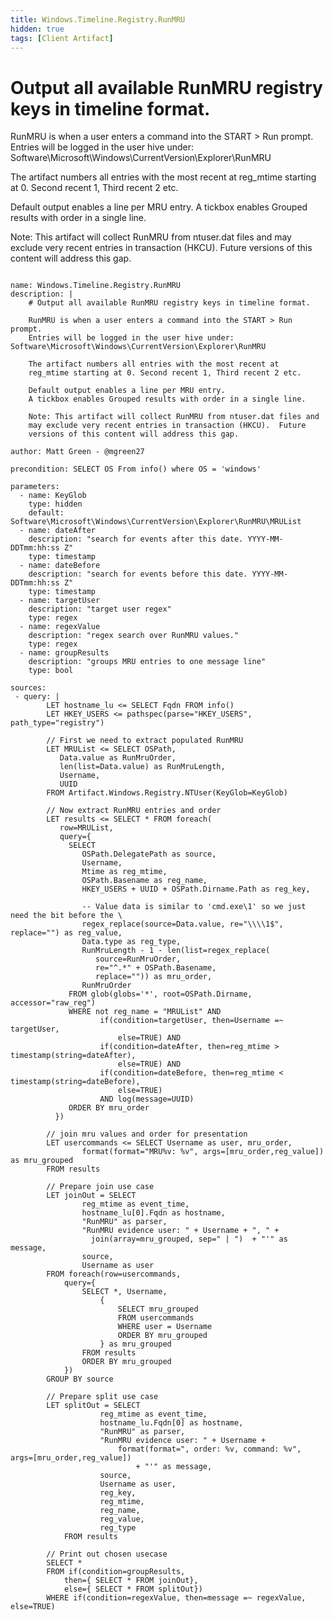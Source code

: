 ```yaml
---
title: Windows.Timeline.Registry.RunMRU
hidden: true
tags: [Client Artifact]
---
```


# Output all available RunMRU registry keys in timeline format.

RunMRU is when a user enters a command into the START > Run prompt.
Entries will be logged in the user hive under:    Software\Microsoft\Windows\CurrentVersion\Explorer\RunMRU

The artifact numbers all entries with the most recent at
reg_mtime starting at 0. Second recent 1, Third recent 2 etc.

Default output enables a line per MRU entry.
A tickbox enables Grouped results with order in a single line.

Note: This artifact will collect RunMRU from ntuser.dat files and
may exclude very recent entries in transaction (HKCU).  Future
versions of this content will address this gap.


<pre><code class="language-yaml">
name: Windows.Timeline.Registry.RunMRU
description: |
    # Output all available RunMRU registry keys in timeline format.

    RunMRU is when a user enters a command into the START &gt; Run prompt.
    Entries will be logged in the user hive under:    Software\Microsoft\Windows\CurrentVersion\Explorer\RunMRU

    The artifact numbers all entries with the most recent at
    reg_mtime starting at 0. Second recent 1, Third recent 2 etc.

    Default output enables a line per MRU entry.
    A tickbox enables Grouped results with order in a single line.

    Note: This artifact will collect RunMRU from ntuser.dat files and
    may exclude very recent entries in transaction (HKCU).  Future
    versions of this content will address this gap.

author: Matt Green - @mgreen27

precondition: SELECT OS From info() where OS = 'windows'

parameters:
  - name: KeyGlob
    type: hidden
    default: Software\Microsoft\Windows\CurrentVersion\Explorer\RunMRU\MRUList
  - name: dateAfter
    description: "search for events after this date. YYYY-MM-DDTmm:hh:ss Z"
    type: timestamp
  - name: dateBefore
    description: "search for events before this date. YYYY-MM-DDTmm:hh:ss Z"
    type: timestamp
  - name: targetUser
    description: "target user regex"
    type: regex
  - name: regexValue
    description: "regex search over RunMRU values."
    type: regex
  - name: groupResults
    description: "groups MRU entries to one message line"
    type: bool

sources:
 - query: |
        LET hostname_lu &lt;= SELECT Fqdn FROM info()
        LET HKEY_USERS &lt;= pathspec(parse="HKEY_USERS", path_type="registry")

        // First we need to extract populated RunMRU
        LET MRUList &lt;= SELECT OSPath,
           Data.value as RunMruOrder,
           len(list=Data.value) as RunMruLength,
           Username,
           UUID
        FROM Artifact.Windows.Registry.NTUser(KeyGlob=KeyGlob)

        // Now extract RunMRU entries and order
        LET results &lt;= SELECT * FROM foreach(
           row=MRUList,
           query={
             SELECT
                OSPath.DelegatePath as source,
                Username,
                Mtime as reg_mtime,
                OSPath.Basename as reg_name,
                HKEY_USERS + UUID + OSPath.Dirname.Path as reg_key,

                -- Value data is similar to 'cmd.exe\1' so we just need the bit before the \
                regex_replace(source=Data.value, re="\\\\1$", replace="") as reg_value,
                Data.type as reg_type,
                RunMruLength - 1 - len(list=regex_replace(
                   source=RunMruOrder,
                   re="^.*" + OSPath.Basename,
                   replace="")) as mru_order,
                RunMruOrder
             FROM glob(globs='*', root=OSPath.Dirname, accessor="raw_reg")
             WHERE not reg_name = "MRUList" AND
                    if(condition=targetUser, then=Username =~ targetUser,
                        else=TRUE) AND
                    if(condition=dateAfter, then=reg_mtime &gt; timestamp(string=dateAfter),
                        else=TRUE) AND
                    if(condition=dateBefore, then=reg_mtime &lt; timestamp(string=dateBefore),
                        else=TRUE)
                    AND log(message=UUID)
             ORDER BY mru_order
          })

        // join mru values and order for presentation
        LET usercommands &lt;= SELECT Username as user, mru_order,
                format(format="MRU%v: %v", args=[mru_order,reg_value]) as mru_grouped
        FROM results

        // Prepare join use case
        LET joinOut = SELECT
                reg_mtime as event_time,
                hostname_lu[0].Fqdn as hostname,
                "RunMRU" as parser,
                "RunMRU evidence user: " + Username + ", " +
                  join(array=mru_grouped, sep=" | ")  + "'" as message,
                source,
                Username as user
        FROM foreach(row=usercommands,
            query={
                SELECT *, Username,
                    {
                        SELECT mru_grouped
                        FROM usercommands
                        WHERE user = Username
                        ORDER BY mru_grouped
                    } as mru_grouped
                FROM results
                ORDER BY mru_grouped
            })
        GROUP BY source

        // Prepare split use case
        LET splitOut = SELECT
                    reg_mtime as event_time,
                    hostname_lu.Fqdn[0] as hostname,
                    "RunMRU" as parser,
                    "RunMRU evidence user: " + Username +
                        format(format=", order: %v, command: %v", args=[mru_order,reg_value])
                            + "'" as message,
                    source,
                    Username as user,
                    reg_key,
                    reg_mtime,
                    reg_name,
                    reg_value,
                    reg_type
            FROM results

        // Print out chosen usecase
        SELECT *
        FROM if(condition=groupResults,
            then={ SELECT * FROM joinOut},
            else={ SELECT * FROM splitOut})
        WHERE if(condition=regexValue, then=message =~ regexValue, else=TRUE)

</code></pre>


